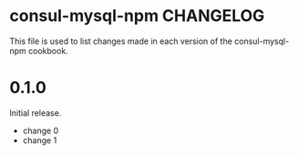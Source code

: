 # consul-mysql-npm CHANGELOG

This file is used to list changes made in each version of the consul-mysql-npm cookbook.

# 0.1.0

Initial release.

- change 0
- change 1

